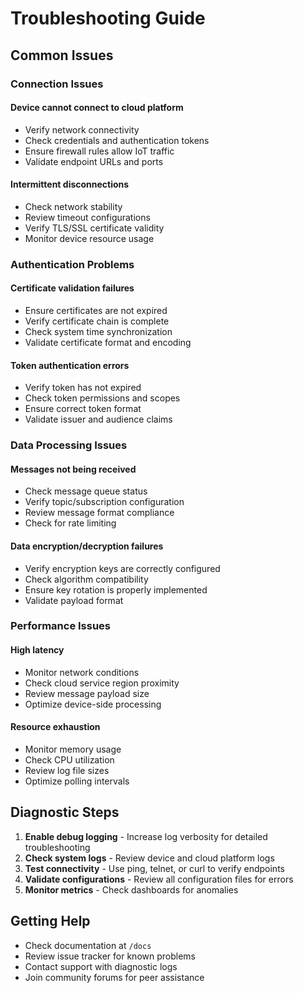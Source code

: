 # Troubleshooting Guide

## Common Issues

### Connection Issues

#### Device cannot connect to cloud platform
- Verify network connectivity
- Check credentials and authentication tokens
- Ensure firewall rules allow IoT traffic
- Validate endpoint URLs and ports

#### Intermittent disconnections
- Check network stability
- Review timeout configurations
- Verify TLS/SSL certificate validity
- Monitor device resource usage

### Authentication Problems

#### Certificate validation failures
- Ensure certificates are not expired
- Verify certificate chain is complete
- Check system time synchronization
- Validate certificate format and encoding

#### Token authentication errors
- Verify token has not expired
- Check token permissions and scopes
- Ensure correct token format
- Validate issuer and audience claims

### Data Processing Issues

#### Messages not being received
- Check message queue status
- Verify topic/subscription configuration
- Review message format compliance
- Check for rate limiting

#### Data encryption/decryption failures
- Verify encryption keys are correctly configured
- Check algorithm compatibility
- Ensure key rotation is properly implemented
- Validate payload format

### Performance Issues

#### High latency
- Monitor network conditions
- Check cloud service region proximity
- Review message payload size
- Optimize device-side processing

#### Resource exhaustion
- Monitor memory usage
- Check CPU utilization
- Review log file sizes
- Optimize polling intervals

## Diagnostic Steps

1. **Enable debug logging** - Increase log verbosity for detailed troubleshooting
2. **Check system logs** - Review device and cloud platform logs
3. **Test connectivity** - Use ping, telnet, or curl to verify endpoints
4. **Validate configurations** - Review all configuration files for errors
5. **Monitor metrics** - Check dashboards for anomalies

## Getting Help

- Check documentation at `/docs`
- Review issue tracker for known problems
- Contact support with diagnostic logs
- Join community forums for peer assistance

